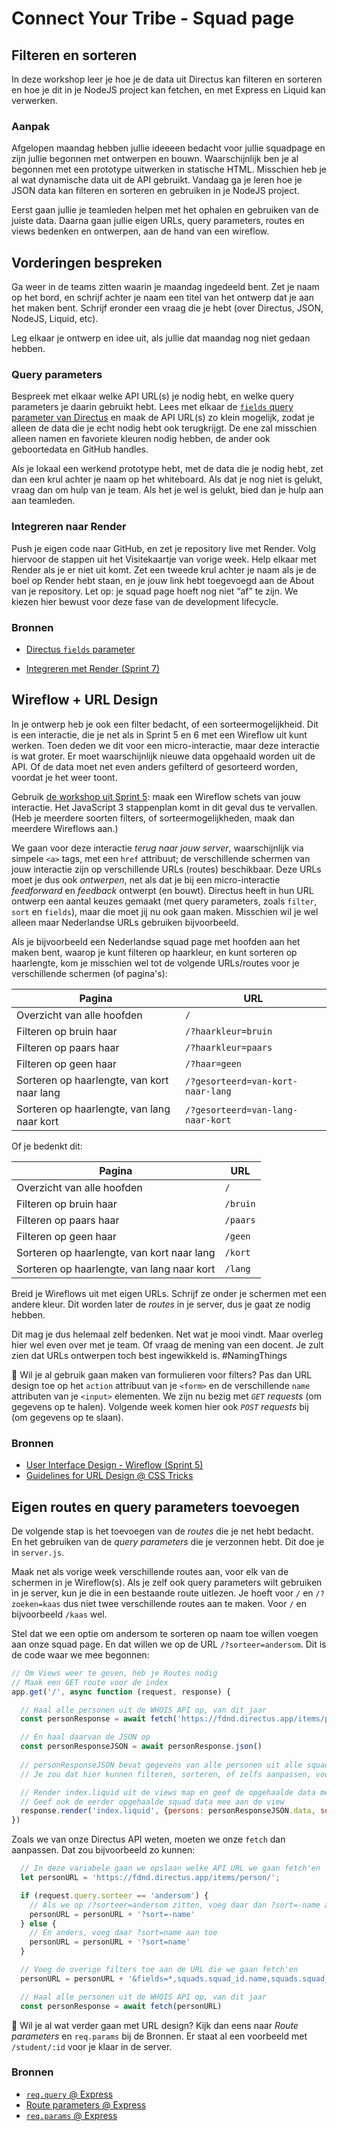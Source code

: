 
# Connect Your Tribe - Squad page

## Filteren en sorteren

In deze workshop leer je hoe je de data uit Directus kan filteren en sorteren en hoe je dit in je NodeJS project kan fetchen, en met Express en Liquid kan verwerken. 


### Aanpak

Afgelopen maandag hebben jullie ideeeen bedacht voor jullie squadpage en zijn jullie begonnen met ontwerpen en bouwn. Waarschijnlijk ben je al begonnen met een prototype uitwerken in statische HTML. Misschien heb je al wat dynamische data uit de API gebruikt. Vandaag ga je leren hoe je JSON data kan filteren en sorteren en gebruiken in je NodeJS project.

Eerst gaan jullie je teamleden helpen met het ophalen en gebruiken van de juiste data. Daarna gaan jullie eigen URLs, query parameters, routes en views bedenken en ontwerpen, aan de hand van een wireflow.


## Vorderingen bespreken

Ga weer in de teams zitten waarin je maandag ingedeeld bent. Zet je naam op het bord, en schrijf achter je naam een titel van het ontwerp dat je aan het maken bent. Schrijf eronder een vraag die je hebt (over Directus, JSON, NodeJS, Liquid, etc).

Leg elkaar je ontwerp en idee uit, als jullie dat maandag nog niet gedaan hebben.

### Query parameters
Bespreek met elkaar welke API URL(s) je nodig hebt, en welke query parameters je daarin gebruikt hebt. Lees met elkaar de [`fields` query parameter van Directus](https://directus.io/docs/guides/connect/query-parameters#fields) en maak de API URL(s) zo klein mogelijk, zodat je alleen de data die je echt nodig hebt ook terugkrijgt. De ene zal misschien alleen namen en favoriete kleuren nodig hebben, de ander ook geboortedata en GitHub handles.

Als je lokaal een werkend prototype hebt, met de data die je nodig hebt, zet dan een krul achter je naam op het whiteboard. Als dat je nog niet is gelukt, vraag dan om hulp van je team. Als het je wel is gelukt, bied dan je hulp aan aan teamleden.

### Integreren naar Render
Push je eigen code naar GitHub, en zet je repository live met Render. Volg hiervoor de stappen uit het Visitekaartje van vorige week. Help elkaar met Render als je er niet uit komt. Zet een tweede krul achter je naam als je de boel op Render hebt staan, en je jouw link hebt toegevoegd aan de About van je repository. Let op: je squad page hoeft nog niet “af” te zijn. We kiezen hier bewust voor deze fase van de development lifecycle.

### Bronnen

- [Directus `fields` parameter](https://directus.io/docs/guides/connect/query-parameters#fields)
<!-- - [Inrichten ontwikkelomgeving (maandag)](https://github.com/fdnd-task/connect-your-tribe-squad-page/blob/main/docs/squad-page-ontwerpen.md#inrichten-ontwikkelomgeving) -->
- [Integreren met Render (Sprint 7)](https://github.com/fdnd-task/connect-your-tribe-profile-card/blob/main/docs/visitekaartje-met-nodejs.md#visitekaartje-integreren-en-live-testen)


## Wireflow + URL Design

In je ontwerp heb je ook een filter bedacht, of een sorteermogelijkheid. Dit is een interactie, die je net als in Sprint 5 en 6 met een Wireflow uit kunt werken. Toen deden we dit voor een micro-interactie, maar deze interactie is wat groter. Er moet waarschijnlijk nieuwe data opgehaald worden uit de API. Of de data moet net even anders gefilterd of gesorteerd worden, voordat je het weer toont.

Gebruik [de workshop uit Sprint 5](https://github.com/fdnd-task/fix-the-flow-interactive-website/blob/main/docs/user-interface-design.md#wireflow): maak een Wireflow schets van jouw interactie. Het JavaScript 3 stappenplan komt in dit geval dus te vervallen. (Heb je meerdere soorten filters, of sorteermogelijkheden, maak dan meerdere Wireflows aan.)

We gaan voor deze interactie _terug naar jouw server_, waarschijnlijk via simpele `<a>` tags, met een `href` attribuut; de verschillende schermen van jouw interactie zijn op verschillende URLs (routes) beschikbaar. Deze URLs moet je dus ook _ontwerpen_, net als dat je bij een micro-interactie _feedforward_ en _feedback_ ontwerpt (en bouwt). Directus heeft in hun URL ontwerp een aantal keuzes gemaakt (met query parameters, zoals `filter`, `sort` en `fields`), maar die moet jij nu ook gaan maken. Misschien wil je wel alleen maar Nederlandse URLs gebruiken bijvoorbeeld.

Als je bijvoorbeeld een Nederlandse squad page met hoofden aan het maken bent, waarop je kunt filteren op haarkleur, en kunt sorteren op haarlengte, kom je misschien wel tot de volgende URLs/routes voor je verschillende schermen (of pagina's):

| Pagina  | URL |
| --- | --- |
| Overzicht van alle hoofden | `/` |
| Filteren op bruin haar | `/?haarkleur=bruin` |
| Filteren op paars haar | `/?haarkleur=paars` |
| Filteren op geen haar | `/?haar=geen` |
| Sorteren op haarlengte, van kort naar lang | `/?gesorteerd=van-kort-naar-lang` |
| Sorteren op haarlengte, van lang naar kort | `/?gesorteerd=van-lang-naar-kort` |

Of je bedenkt dit:

| Pagina  | URL |
| --- | --- |
| Overzicht van alle hoofden | `/` |
| Filteren op bruin haar | `/bruin` |
| Filteren op paars haar | `/paars` |
| Filteren op geen haar | `/geen` |
| Sorteren op haarlengte, van kort naar lang | `/kort` |
| Sorteren op haarlengte, van lang naar kort | `/lang` |

Breid je Wireflows uit met eigen URLs. Schrijf ze onder je schermen met een andere kleur. Dit worden later de _routes_ in je server, dus je gaat ze nodig hebben.

Dit mag je dus helemaal zelf bedenken. Net wat je mooi vindt. Maar overleg hier wel even over met je team. Of vraag de mening van een docent. Je zult zien dat URLs ontwerpen toch best ingewikkeld is. #NamingThings

💪 Wil je al gebruik gaan maken van formulieren voor filters? Pas dan URL design toe op het `action` attribuut van je `<form>` en de verschillende `name` attributen van je `<input>` elementen. We zijn nu bezig met _`GET` requests_ (om gegevens op te halen). Volgende week komen hier ook _`POST` requests_ bij (om gegevens op te slaan).

### Bronnen

- [User Interface Design - Wireflow (Sprint 5)](https://github.com/fdnd-task/fix-the-flow-interactive-website/blob/main/docs/user-interface-design.md#wireflow)
- [Guidelines for URL Design @ CSS Tricks](https://css-tricks.com/guidelines-for-uri-design/)


## Eigen routes en query parameters toevoegen

De volgende stap is het toevoegen van de _routes_ die je net hebt bedacht. En het gebruiken van de _query parameters_ die je verzonnen hebt. Dit doe je in `server.js`.

Maak net als vorige week verschillende routes aan, voor elk van de schermen in je Wireflow(s). Als je zelf ook query parameters wilt gebruiken in je server, kun je die in een bestaande route uitlezen. Je hoeft voor `/` en `/?zoeken=kaas` dus niet twee verschillende routes aan te maken. Voor `/` en bijvoorbeeld `/kaas` wel.

Stel dat we een optie om andersom te sorteren op naam toe willen voegen aan onze squad page. En dat willen we op de URL `/?sorteer=andersom`. Dit is de code waar we mee begonnen:

```js
// Om Views weer te geven, heb je Routes nodig
// Maak een GET route voor de index
app.get('/', async function (request, response) {

  // Haal alle personen uit de WHOIS API op, van dit jaar
  const personResponse = await fetch('https://fdnd.directus.app/items/person/?sort=name&fields=*,squads.squad_id.name,squads.squad_id.cohort&filter={"_and":[{"squads":{"squad_id":{"tribe":{"name":"FDND Jaar 1"}}}},{"squads":{"squad_id":{"cohort":"2425"}}}]}')

  // En haal daarvan de JSON op
  const personResponseJSON = await personResponse.json()
  
  // personResponseJSON bevat gegevens van alle personen uit alle squads van dit jaar
  // Je zou dat hier kunnen filteren, sorteren, of zelfs aanpassen, voordat je het doorgeeft aan de view

  // Render index.liquid uit de views map en geef de opgehaalde data mee als variabele, genaamd persons
  // Geef ook de eerder opgehaalde squad data mee aan de view
  response.render('index.liquid', {persons: personResponseJSON.data, squads: squadResponseJSON.data})
})
```

Zoals we van onze Directus API weten, moeten we onze `fetch` dan aanpassen. Dat zou bijvoorbeeld zo kunnen:

```js
  // In deze variabele gaan we opslaan welke API URL we gaan fetch'en
  let personURL = 'https://fdnd.directus.app/items/person/';

  if (request.query.sorteer == 'andersom') {
    // Als we op /?sorteer=andersom zitten, voeg daar dan ?sort=-name aan toe
    personURL = personURL + '?sort=-name'
  } else {
    // En anders, voeg daar ?sort=name aan toe
    personURL = personURL + '?sort=name'
  }

  // Voeg de overige filters toe aan de URL die we gaan fetch'en
  personURL = personURL + '&fields=*,squads.squad_id.name,squads.squad_id.cohort&filter={"_and":[{"squads":{"squad_id":{"tribe":{"name":"FDND Jaar 1"}}}},{"squads":{"squad_id":{"cohort":"2425"}}}]}'

  // Haal alle personen uit de WHOIS API op, van dit jaar
  const personResponse = await fetch(personURL)
```

<!-- Dit is nog vaag.. Wat doen we hier? -->

💪 Wil je al wat verder gaan met URL design? Kijk dan eens naar _Route parameters_ en `req.params` bij de Bronnen. Er staat al een voorbeeld met `/student/:id` voor je klaar in de server.

### Bronnen

- [`req.query` @ Express](https://expressjs.com/en/5x/api.html#req.query)
- [Route parameters @ Express](https://expressjs.com/en/guide/routing.html#route-parameters)
- [`req.params` @ Express](https://expressjs.com/en/5x/api.html#req.params)

